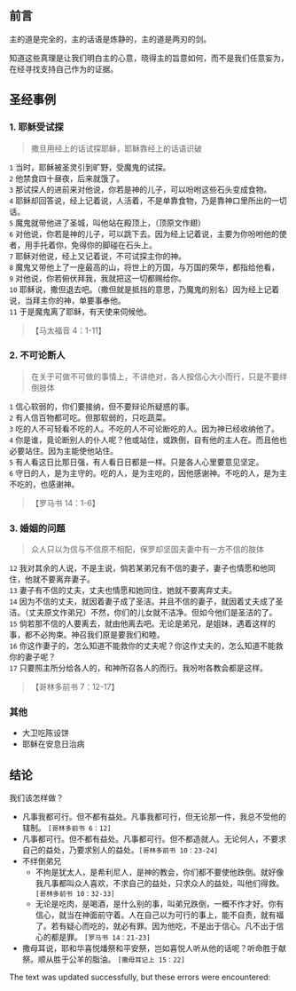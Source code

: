 ## 前言

主的道是完全的，主的话语是炼静的，主的道是两刃的剑。

知道这些真理是让我们明白主的心意，晓得主的旨意如何，而不是我们任意妄为，在经寻找支持自己作为的证据。

## 圣经事例

### 1\. 耶稣受试探

> 撒旦用经上的话试探耶稣，耶稣靠经上的话语识破

`1` 当时，耶稣被圣灵引到旷野，受魔鬼的试探。  
`2` 他禁食四十昼夜，后来就饿了。  
`3` 那试探人的进前来对他说，你若是神的儿子，可以吩咐这些石头变成食物。  
`4` 耶稣却回答说，经上记着说，人活着，不是单靠食物，乃是靠神口里所出的一切话。  
`5` 魔鬼就带他进了圣城，叫他站在殿顶上，（顶原文作翅）  
`6` 对他说，你若是神的儿子，可以跳下去。因为经上记着说，主要为你吩咐他的使者，用手托着你，免得你的脚碰在石头上。  
`7` 耶稣对他说，经上又记着说，不可试探主你的神。  
`8` 魔鬼又带他上了一座最高的山，将世上的万国，与万国的荣华，都指给他看，  
`9` 对他说，你若俯伏拜我，我就把这一切都赐给你。  
`10` 耶稣说，撒但退去吧。（撒但就是抵挡的意思，乃魔鬼的别名）因为经上记着说，当拜主你的神，单要事奉他。  
`11` 于是魔鬼离了耶稣，有天使来伺候他。

> 【马太福音 4：1-11】

### 2\. 不可论断人

> 在关于可做不可做的事情上，不讲绝对，各人按信心大小而行，只是不要绊倒肢体

`1` 信心软弱的，你们要接纳，但不要辩论所疑惑的事。  
`2` 有人信百物都可吃。但那软弱的，只吃蔬菜。  
`3` 吃的人不可轻看不吃的人。不吃的人不可论断吃的人。因为神已经收纳他了。  
`4` 你是谁，竟论断别人的仆人呢？他或站住，或跌倒，自有他的主人在。而且他也必要站住。因为主能使他站住。  
`5` 有人看这日比那日强，有人看日日都是一样。只是各人心里要意见坚定。  
`6` 守日的人，是为主守的。吃的人，是为主吃的，因他感谢神。不吃的人，是为主不吃的，也感谢神。

> 【罗马书 14：1-6】

### 3\. 婚姻的问题

> 众人只以为信与不信原不相配，保罗却坚固夫妻中有一方不信的肢体

`12` 我对其余的人说，不是主说，倘若某弟兄有不信的妻子，妻子也情愿和他同住，他就不要离弃妻子。  
`13` 妻子有不信的丈夫，丈夫也情愿和她同住，她就不要离弃丈夫。  
`14` 因为不信的丈夫，就因着妻子成了圣洁。并且不信的妻子，就因着丈夫成了圣洁。（丈夫原文作弟兄）不然，你们的儿女就不洁净。但如今他们是圣洁的了。  
`15` 倘若那不信的人要离去，就由他离去吧。无论是弟兄，是姐妹，遇着这样的事，都不必拘束。神召我们原是要我们和睦。  
`16` 你这作妻子的，怎么知道不能救你的丈夫呢？你这作丈夫的，怎么知道不能救你的妻子呢？  
`17` 只要照主所分给各人的，和神所召各人的而行。我吩咐各教会都是这样。

> 【哥林多前书 7：12-17】

### 其他

-   大卫吃陈设饼
-   耶稣在安息日治病

## 结论

我们该怎样做？

-   凡事我都可行。但不都有益处。凡事我都可行，但无论那一件，我总不受他的辖制。 `[哥林多前书 6：12]`
-   凡事都可行。但不都有益处。凡事都可行。但不都造就人。无论何人，不要求自己的益处，乃要求别人的益处。`[哥林多前书 10：23-24]`
-   不绊倒弟兄
    -   不拘是犹太人，是希利尼人，是神的教会，你们都不要使他跌倒。就好像我凡事都叫众人喜欢，不求自己的益处，只求众人的益处，叫他们得救。`[哥林多前书 10：32-33]`
    -   无论是吃肉，是喝酒，是什么别的事，叫弟兄跌倒，一概不作才好。你有信心，就当在神面前守着。人在自己以为可行的事上，能不自责，就有福了。若有疑心而吃的，就必有罪。因为他吃，不是出于信心。凡不出于信心的都是罪。 `[罗马书 14：21-23]`
-   撒母耳说，耶和华喜悦燔祭和平安祭，岂如喜悦人听从他的话呢？听命胜于献祭。顺从胜于公羊的脂油。 `[撒母耳记上 15：22]`

The text was updated successfully, but these errors were encountered: